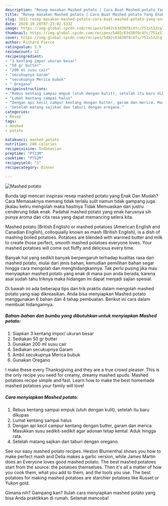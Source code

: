 ```yaml
---
description: "Resep masakan Mashed potato | Cara Buat Mashed potato Yang Enak Banget"
title: "Resep masakan Mashed potato | Cara Buat Mashed potato Yang Enak Banget"
slug: 1012-resep-masakan-mashed-potato-cara-buat-mashed-potato-yang-enak-banget
date: 2020-10-20T07:23:02.533Z
image: https://img-global.cpcdn.com/recipes/5402c63d38f8c4fc/751x532cq70/mashed-potato-foto-resep-utama.jpg
thumbnail: https://img-global.cpcdn.com/recipes/5402c63d38f8c4fc/751x532cq70/mashed-potato-foto-resep-utama.jpg
cover: https://img-global.cpcdn.com/recipes/5402c63d38f8c4fc/751x532cq70/mashed-potato-foto-resep-utama.jpg
author: Richard Pierce
ratingvalue: 3.9
reviewcount: 12
recipeingredient:
- "3 kentang impor ukuran besar"
- "50 gr butter"
- "200 ml susu cair"
- "secukupnya Garam"
- "secukupnya Merica bubuk"
- " Oregano"
recipeinstructions:
- "Rebus kentang sampai empuk (utuh dengan kulit), setelah itu baru dikupas"
- "Lumat kentang sampai halus"
- "Dengan api kecil campur kentang dengan butter, garam dan merica. Masukkan susu sedikit-sedikit agar adonan tetap kental. Aduk hingga rata."
- "Setelah matang sajikan dan taburi dengan oregano."
categories:
- Resep
tags:
- mashed
- potato

katakunci: mashed potato 
nutrition: 288 calories
recipecuisine: Indonesian
preptime: "PT23M"
cooktime: "PT52M"
recipeyield: "1"
recipecategory: Dinner

---
```



![Mashed potato](https://img-global.cpcdn.com/recipes/5402c63d38f8c4fc/751x532cq70/mashed-potato-foto-resep-utama.jpg)

Bunda lagi mencari inspirasi resep mashed potato yang Enak Dan Mudah? Cara Memasaknya memang tidak terlalu sulit namun tidak gampang juga. jikalau keliru mengolah maka hasilnya Tidak Memuaskan dan justru cenderung tidak enak. Padahal mashed potato yang enak harusnya sih punya aroma dan cita rasa yang dapat memancing selera kita.

Mashed potato (British English) or mashed potatoes (American English and Canadian English), colloquially known as mash (British English), is a dish of mashing boiled potatoes. Potatoes are blended with warmed butter and milk to create those perfect, smooth mashed potatoes everyone loves. Your mashed potatoes will come out fluffy and delicious every time.

Banyak hal yang sedikit banyak berpengaruh terhadap kualitas rasa dari mashed potato, mulai dari jenis bahan, kemudian pemilihan bahan segar hingga cara mengolah dan menghidangkannya. Tak perlu pusing jika mau menyiapkan mashed potato yang enak di mana pun anda berada, karena asal sudah tahu triknya maka hidangan ini dapat menjadi sajian spesial.


Di bawah ini ada beberapa tips dan trik praktis dalam mengolah mashed potato yang siap dikreasikan. Anda bisa menyiapkan Mashed potato menggunakan 6 bahan dan 4 tahap pembuatan. Berikut ini cara dalam membuat hidangannya.

<!--inarticleads1-->

##### Bahan-bahan dan bumbu yang dibutuhkan untuk menyiapkan Mashed potato:

1. Siapkan 3 kentang impor/ ukuran besar
1. Sediakan 50 gr butter
1. Gunakan 200 ml susu cair
1. Sediakan secukupnya Garam
1. Ambil secukupnya Merica bubuk
1. Gunakan  Oregano


I make these every Thanksgiving and they are a true crowd pleaser. This is the only recipe you need for creamy, dreamy mashed spuds. Mashed potatoes recipe simple and fast. Learn how to make the best homemade mashed potatoes your family will love! 

<!--inarticleads2-->

##### Cara menyiapkan Mashed potato:

1. Rebus kentang sampai empuk (utuh dengan kulit), setelah itu baru dikupas
1. Lumat kentang sampai halus
1. Dengan api kecil campur kentang dengan butter, garam dan merica. Masukkan susu sedikit-sedikit agar adonan tetap kental. Aduk hingga rata.
1. Setelah matang sajikan dan taburi dengan oregano.


See our easy mashed potato recipes. Heston Blumenthal shows you how to make perfect mash and Delia makes a garlic version, while James Martin does an Everyone loves good mashed potato. The best mashed potatoes start from the source: the potatoes themselves. Then it&#39;s all a matter of how you cook them, what you add to them, and the tools you use. The best potatoes for making mashed potatoes are starchier potatoes like Russet or Yukon gold. 

Gimana nih? Gampang kan? Itulah cara menyiapkan mashed potato yang bisa Anda praktikkan di rumah. Selamat mencoba!
